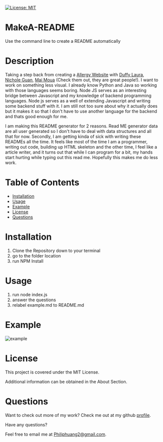  [![License: MIT](https://img.shields.io/badge/License-MIT-yellow.svg)](https://opensource.org/licenses/MIT)
# MakeA-README
Use the command line to create a README automatically 

# Description

Taking a step back from creating a [Allergy Website](https://github.com/duffylaura/Particle-Problems) with [Duffy Laura](https://github.com/duffylaura), [Nichole Guan](https://github.com/ncguan), [Mai Moua](https://github.com/SkyWalkerMM26) (Check them out, they are great people!).   I want to work on something less visual.  I already know Python and Java so working with those languages seems boring.  Node JS serves as an interesting bridge between Javascript and my knowledge of backend programming languages.  Node js serves as a well of extending Javascript and writing some backend stuff with it.  I am still not too sure about why it actually does but it makes it so that I don't have to use another language for the backend and thats good enough for me.  

I am making this README generator for 2 reasons.  Read ME generator data are all user generated so I don't have to deal with data structures and all that for now.  Secondly, I am getting kinda of sick with writing these READMEs all the time.  It feels like most of the time I am a programmer, writing out code, building up HTML skeleton and the other time, I feel like a article writer, and it turns out that while I can program for a bit, my hands start hurting while typing out this read me. Hopefully this makes me do less work.    


# Table of Contents
  
- [Installation](#installation---)
- [Usage](#usage)
- [Example](#example)
- [License](#license)
- [Questions](#questions)

# Installation

1. Clone the Repository down to your terminal
2. go to the folder location
3. run NPM Install

# Usage

1. run node index.js
2. answer the questions
3. relabel example.md to README.md

# Example 

![example](https://drive.google.com/file/d/1mjb_MIt2GmYPmC9usFtimceP8c-DIRVc/view)

# License

This project is covered under the MIT License.

Additional information can be obtained in the About Section.

# Questions
  
Want to check out more of my work?  Check me out at my github [profile](https://github.com/PhilipHuang2).
  
Have any questions?
  
Feel free to email me at Philiphuang2@gmail.com.
